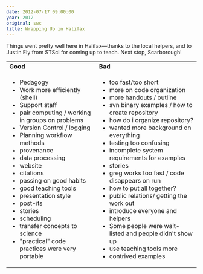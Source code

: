 ```yaml
---
date: 2012-07-17 09:00:00
year: 2012
original: swc
title: Wrapping Up in Halifax
---
```

<p>Things went pretty well here in Halifax&mdash;thanks to the local helpers, and to Justin Ely from STScI for coming up to teach. Next stop, Scarborough!</p>
<table>
<tbody>
<tr>
<td><strong>Good</strong></td>
<td><strong>Bad</strong></td>
</tr>
<tr>
<td valign="top">
<ul>
<li>Pedagogy</li>
<li>Work more efficiently (shell)</li>
<li>Support staff</li>
<li>pair computing / working in groups on problems</li>
<li>Version Control / logging</li>
<li>Planning workflow methods</li>
<li>provenance</li>
<li>data processing</li>
<li>website</li>
<li>citations</li>
<li>passing on good habits</li>
<li>good teaching tools</li>
<li>presentation style</li>
<li>post-its</li>
<li>stories</li>
<li>scheduling</li>
<li>transfer concepts to science</li>
<li>"practical" code practices were very portable</li>
</ul>
</td>
<td valign="top">
<ul>
<li>too fast/too short</li>
<li>more on code organization</li>
<li>more handouts / outline</li>
<li>svn binary examples / how to create repository</li>
<li>how do i organize repository?</li>
<li>wanted more background on everything</li>
<li>testing too confusing</li>
<li>incomplete system requirements for examples</li>
<li>stories</li>
<li>greg works too fast / code disappears on run</li>
<li>how to put all together?</li>
<li>public relations/ getting the work out</li>
<li>introduce everyone and helpers</li>
<li>Some people were wait-listed and people didn't show up</li>
<li>use teaching tools more</li>
<li>contrived examples</li>
</ul>
</td>
</tr>
</tbody>
</table>
